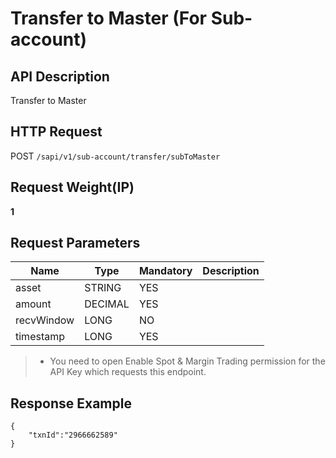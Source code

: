 # Transfer to Master (For Sub-account) 

## API Description​

Transfer to Master

## HTTP Request​

POST `/sapi/v1/sub-account/transfer/subToMaster`

## Request Weight(IP)​

**1**

## Request Parameters​

| Name | Type | Mandatory | Description |
| --- | --- | --- | --- |
| asset | STRING | YES |  |
| amount | DECIMAL | YES |  |
| recvWindow | LONG | NO |  |
| timestamp | LONG | YES |  |

> * You need to open Enable Spot & Margin Trading permission for the API Key which requests this endpoint.

## Response Example​

```
{  
    "txnId":"2966662589"  
}
```

